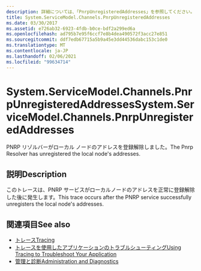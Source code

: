 ```yaml
---
description: 詳細については、「PnrpUnregisteredAddresses」を参照してください。
title: System.ServiceModel.Channels.PnrpUnregisteredAddresses
ms.date: 03/30/2017
ms.assetid: e726ab32-6923-4fdb-b0ce-bdf2a299ed6a
ms.openlocfilehash: ad795b7e95f6ccf7e8b4dea490572f3acc27e851
ms.sourcegitcommit: ddf7edb67715a5b9a45e3dd44536dabc153c1de0
ms.translationtype: MT
ms.contentlocale: ja-JP
ms.lasthandoff: 02/06/2021
ms.locfileid: "99634714"
---
```

# <a name="systemservicemodelchannelspnrpunregisteredaddresses"></a><span data-ttu-id="8edba-103">System.ServiceModel.Channels.PnrpUnregisteredAddresses</span><span class="sxs-lookup"><span data-stu-id="8edba-103">System.ServiceModel.Channels.PnrpUnregisteredAddresses</span></span>

<span data-ttu-id="8edba-104">PNRP リゾルバーがローカル ノードのアドレスを登録解除しました。</span><span class="sxs-lookup"><span data-stu-id="8edba-104">The Pnrp Resolver has unregistered the local node's addresses.</span></span>  
  
## <a name="description"></a><span data-ttu-id="8edba-105">説明</span><span class="sxs-lookup"><span data-stu-id="8edba-105">Description</span></span>  

 <span data-ttu-id="8edba-106">このトレースは、PNRP サービスがローカルノードのアドレスを正常に登録解除した後に発生します。</span><span class="sxs-lookup"><span data-stu-id="8edba-106">This trace occurs after the PNRP service successfully unregisters the local node's addresses.</span></span>  
  
## <a name="see-also"></a><span data-ttu-id="8edba-107">関連項目</span><span class="sxs-lookup"><span data-stu-id="8edba-107">See also</span></span>

- [<span data-ttu-id="8edba-108">トレース</span><span class="sxs-lookup"><span data-stu-id="8edba-108">Tracing</span></span>](index.md)
- [<span data-ttu-id="8edba-109">トレースを使用したアプリケーションのトラブルシューティング</span><span class="sxs-lookup"><span data-stu-id="8edba-109">Using Tracing to Troubleshoot Your Application</span></span>](using-tracing-to-troubleshoot-your-application.md)
- [<span data-ttu-id="8edba-110">管理と診断</span><span class="sxs-lookup"><span data-stu-id="8edba-110">Administration and Diagnostics</span></span>](../index.md)
